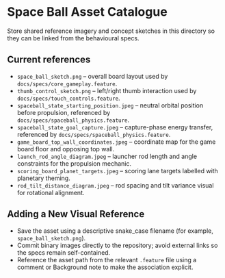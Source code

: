 # Space Ball Asset Catalogue

Store shared reference imagery and concept sketches in this directory so they can be linked from the behavioural specs.

## Current references
- `space_ball_sketch.png` – overall board layout used by `docs/specs/core_gameplay.feature`.
- `thumb_control_sketch.png` – left/right thumb interaction used by `docs/specs/touch_controls.feature`.
- `spaceball_state_starting_position.jpeg` – neutral orbital position before propulsion, referenced by `docs/specs/spaceball_physics.feature`.
- `spaceball_state_goal_capture.jpeg` – capture-phase energy transfer, referenced by `docs/specs/spaceball_physics.feature`.
- `game_board_top_wall_coordinates.jpeg` – coordinate map for the game board floor and opposing top wall.
- `launch_rod_angle_diagram.jpeg` – launcher rod length and angle constraints for the propulsion mechanic.
- `scoring_board_planet_targets.jpeg` – scoring lane targets labelled with planetary theming.
- `rod_tilt_distance_diagram.jpeg` – rod spacing and tilt variance visual for rotational alignment.

## Adding a New Visual Reference
- Save the asset using a descriptive snake_case filename (for example, `space_ball_sketch.png`).
- Commit binary images directly to the repository; avoid external links so the specs remain self-contained.
- Reference the asset path from the relevant `.feature` file using a comment or Background note to make the association explicit.
